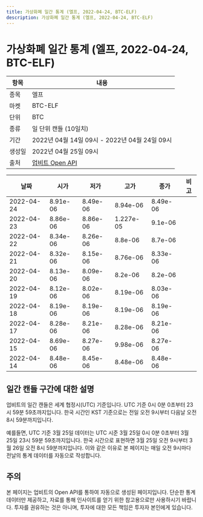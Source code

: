 ```yaml
---
title: 가상화폐 일간 통계 (엘프, 2022-04-24, BTC-ELF)
description: 가상화폐 일간 통계 (엘프, 2022-04-24, BTC-ELF)
---
```



가상화폐 일간 통계 (엘프, 2022-04-24, BTC-ELF)
===

|항목|내용|
|--|--|
|종목|엘프|
|마켓|BTC-ELF|
|단위|BTC|
|종류|일 단위 캔들 (10일치)|
|기간|2022년 04월 14일 09시 - 2022년 04월 24일 09시|
|생성일|2022년 04월 25일 09시|
|출처|[업비트 Open API](https://docs.upbit.com)|


|날짜|시가|저가|고가|종가|비고|
|--|--|--|--|--|--|
|2022-04-24|8.91e-06|8.49e-06|8.94e-06|8.49e-06|    |
|2022-04-23|8.86e-06|8.86e-06|1.227e-05|9.1e-06|    |
|2022-04-22|8.34e-06|8.26e-06|8.8e-06|8.7e-06|    |
|2022-04-21|8.32e-06|8.15e-06|8.76e-06|8.33e-06|    |
|2022-04-20|8.13e-06|8.09e-06|8.2e-06|8.2e-06|    |
|2022-04-19|8.12e-06|8.02e-06|8.19e-06|8.03e-06|    |
|2022-04-18|8.19e-06|8.19e-06|8.19e-06|8.19e-06|    |
|2022-04-17|8.28e-06|8.21e-06|8.28e-06|8.21e-06|    |
|2022-04-15|8.69e-06|8.27e-06|9.98e-06|8.27e-06|    |
|2022-04-14|8.48e-06|8.45e-06|8.48e-06|8.48e-06|    |


일간 캔들 구간에 대한 설명
---


업비트의 일간 캔들은 세계 협정시(UTC) 기준입니다. 
UTC 기준 0시 0분 0초부터 23시 59분 59초까지입니다. 
한국 시간인 KST 기준으로는 전일 오전 9시부터 다음날 오전 8시 59분까지입니다. 


예를들면, UTC 기준 3월 25일 데이터는 UTC 시준 3월 25일 0시 0분 0초부터 3월 25일 23시 59분 59초까지입니다. 
한국 시간으로 표현하면 3월 25일 오전 9시부터 3월 26일 오전 8시 59분까지입니다. 
이와 같은 이유로 본 페이지는 매일 오전 9시마다 전날의 통계 데이터를 자동으로 작성합니다. 


주의
---


본 페이지는 업비트의 Open API를 통하여 자동으로 생성된 페이지입니다. 
단순한 통계 데이터만 제공하고, 자료를 통해 인사이트를 얻기 위한 참고용으로만 사용하시기 바랍니다. 
투자를 권유하는 것은 아니며, 투자에 대한 모든 책임은 투자자 본인에게 있습니다. 
